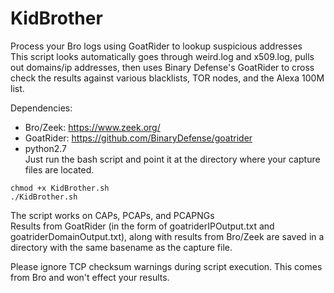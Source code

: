 # KidBrother
Process your Bro logs using GoatRider to lookup suspicious addresses  
This script looks automatically goes through weird.log and x509.log, pulls out domains/ip addresses, then uses Binary Defense's GoatRider to cross check the results against various blacklists, TOR nodes, and the Alexa 100M list.
  
Dependencies:  
  * Bro/Zeek: https://www.zeek.org/
  * GoatRider: https://github.com/BinaryDefense/goatrider
  * python2.7  
Just run the bash script and point it at the directory where your capture files are located.  
  
`chmod +x KidBrother.sh`  
`./KidBrother.sh`  
  
The script works on CAPs, PCAPs, and PCAPNGs  
Results from GoatRider (in the form of goatriderIPOutput.txt and goatriderDomainOutput.txt), along with results from Bro/Zeek are saved in a directory with the same basename as the capture file.  
  
Please ignore TCP checksum warnings during script execution. This comes from Bro and won't effect your results.  
